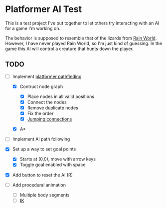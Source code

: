 # Platformer AI Test

This is a test project I've put together to let others try interacting with an AI for a game I'm working on.

The behavior is supposed to resemble that of the lizards from [Rain World](https://store.steampowered.com/app/312520/Rain_World/). However, I have never played Rain World, so I'm just kind of guessing. In the game this AI will control a creature that hunts down the player.

## TODO

- [ ] Implement [platformer pathfinding](https://www.youtube.com/watch?v=kNI2I8kzpnE&t=123s)

  - [x] Contruct node graph

    - [x] Place nodes in all valid positions
    - [x] Connect the nodes
    - [x] Remove duplicate nodes
    - [x] Fix the order
    - [x] [Jumping connections](https://gamedev.stackexchange.com/questions/71392/how-do-i-determine-a-good-path-for-2d-artillery-projectiles)

  - [x] A\*

- [ ] Implement AI path following

- [x] Set up a way to set goal points

  - [x] Starts at (0,0), move with arrow keys
  - [x] Toggle goal enabled with space

- [x] Add button to reset the AI (R)
- [ ] Add procedural animation

  - [ ] Multiple body segments
  - [ ] [IK](https://youtu.be/wgpgNLEEpeY)
